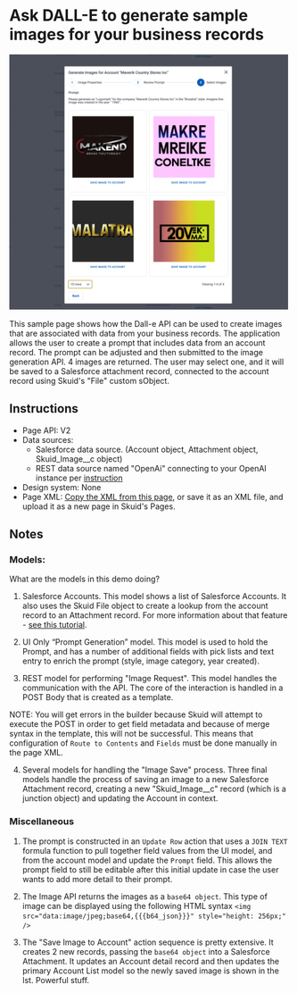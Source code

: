 # Ask DALL-E to generate sample images for your business records 
 
<img src="ImageSelection.png" width="500"></img>

This sample page shows how the Dall-e API can be used to create images that are associated with data from your business records. The application allows the user to create a prompt that includes data from an account record. The prompt can be adjusted and then submitted to the image generation API.  4 images are returned.  The user may select one, and it will be saved to a Salesforce attachment record,  connected to the account record using Skuid's "File" custom sObject.  

## Instructions
- Page API:  V2
- Data sources: 
    - Salesforce data source.  (Account object,  Attachment object,  Skuid_Image__c object)
    - REST data source named "OpenAi" connecting to your OpenAI instance per [instruction](openAI)
- Design system: None 
- Page XML:  [Copy the XML from this page](AI_Image_Generation.xml?raw=true), or save it as an XML file, and upload it as a new page in Skuid's Pages.

## Notes

### Models:  

What are the models in this demo doing? 

1.  Salesforce Accounts. 
This model shows a list of Salesforce Accounts.  It also uses the Skuid File object to create a lookup from the account record to an Attachment record.  For more information about that feature - [see this tutorial](https://docs.skuid.com/latest/en/tutorials/salesforce/add-images.html).

2.  UI Only “Prompt Generation” model. 
This model is used to hold the Prompt,  and has a number of additional fields with pick lists and text entry to enrich the prompt (style, image category,  year created). 

3. REST model for performing "Image Request". 
This model handles the communication with the API. 
The core of the interaction is handled in a POST Body that is created as a template. 

NOTE: You will get errors in the builder because Skuid will attempt to execute the POST in order to get field metadata and because of merge syntax in the template,  this will not be successful.  This means that configuration of `Route to Contents` and `Fields` must be done manually in the page XML. 

4. Several models for handling the "Image Save" process.
Three final models handle the process of saving an image to a new Salesforce Attachment record,  creating a new "Skuid_Image__c" record (which is a junction object) and updating the Account in context.  

### Miscellaneous

1. The prompt is constructed in an `Update Row` action that uses a `JOIN TEXT` formula function to pull together field values from the UI model, and from the account model and update the `Prompt` field.  This allows the prompt field to still be editable after this initial update in case the user wants to add more detail to their prompt. 

2. The Image API returns the images as a `base64 object`.  This type of image can be displayed using the following HTML syntax `<img src="data:image/jpeg;base64,{{{b64_json}}}" style="height: 256px;" />`   

3. The "Save Image to Account" action sequence is pretty extensive.  It creates 2 new records,  passing the `base64 object` into a Salesforce Attachment.  It updates an Account detail record and then updates the primary Account List model so the newly saved image is shown in the lst.  Powerful stuff.

